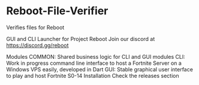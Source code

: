 # Reboot-File-Verifier
Verifies files for Reboot

GUI and CLI Launcher for Project Reboot Join our discord at https://discord.gg/reboot

Modules
COMMON: Shared business logic for CLI and GUI modules
CLI: Work in progress command line interface to host a Fortnite Server on a Windows VPS easily, developed in Dart
GUI: Stable graphical user interface to play and host Fortnite S0-14
Installation
Check the releases section

